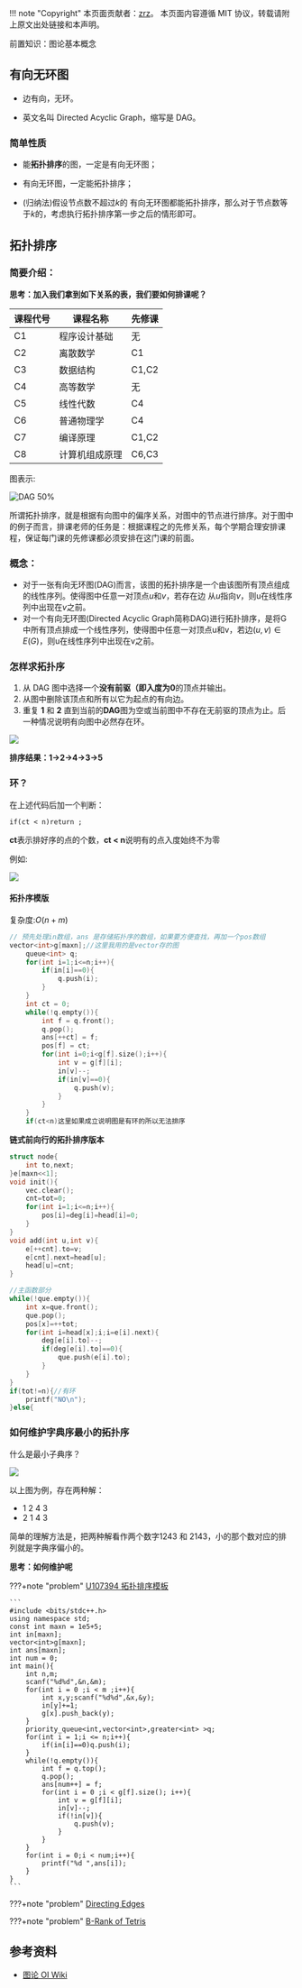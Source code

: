 !!! note "Copyright"
    本页面贡献者：[zrz](https://github.com/BehindShadow)。
    本页面内容遵循 MIT 协议，转载请附上原文出处链接和本声明。


前置知识：图论基本概念
## 有向无环图

- 边有向，无环。

- 英文名叫 Directed Acyclic Graph，缩写是 DAG。

### 简单性质

- 能**拓扑排序**的图，一定是有向无环图；

- 有向无环图，一定能拓扑排序；

- (归纳法)假设节点数不超过$k$的 有向无环图都能拓扑排序，那么对于节点数等于$k$的，考虑执行拓扑排序第一步之后的情形即可。

## 拓扑排序

### 简要介绍：

**思考：加入我们拿到如下关系的表，我们要如何排课呢？**


课程代号|课程名称|先修课
---|---|---
C1|程序设计基础|无
C2|离散数学|C1
C3|数据结构|C1,C2
C4|高等数学|无
C5|线性代数|C4
C6|普通物理学|C4
C7|编译原理|C1,C2
C8|计算机组成原理|C6,C3

图表示:

![DAG 50%](./img/DAG.jpg)

所谓拓扑排序，就是根据有向图中的偏序关系，对图中的节点进行排序。对于图中的例子而言，排课老师的任务是：根据课程之的先修关系，每个学期合理安排课程，保证每门课的先修课都必须安排在这门课的前面。

### 概念：
- 对于一张有向无环图(DAG)而言，该图的拓扑排序是一个由该图所有顶点组成的线性序列。使得图中任意一对顶点$u$和$v$，若存在边 从$u$指向$v$，则u在线性序列中出现在$v$之前。
- 对一个有向无环图(Directed Acyclic Graph简称DAG)进行拓扑排序，是将G中所有顶点排成一个线性序列，使得图中任意一对顶点u和v，若边$(u,v) \in E(G)$，则u在线性序列中出现在v之前。

###  怎样求拓扑序

1. 从 DAG 图中选择一个**没有前驱（即入度为0**的顶点并输出。
2. 从图中删除该顶点和所有以它为起点的有向边。
3. 重复 **1** 和 **2** 直到当前的**DAG**图为空或当前图中不存在无前驱的顶点为止。后一种情况说明有向图中必然存在环。

![](./img/TopSort1.png)

**排序结果：1->2->4->3->5**

### 环？

在上述代码后加一个判断：

```
if(ct < n)return ;
```
**ct**表示排好序的点的个数，**ct < n**说明有的点入度始终不为零

例如:

![](./img/TopSort2.png)

#### 拓扑序模版

复杂度:$O(n+m)$

```cpp
// 预先处理in数组，ans 是存储拓扑序的数组，如果要方便查找，再加一个pos数组
vector<int>g[maxn];//这里我用的是vector存的图
	queue<int> q;
	for(int i=1;i<=n;i++){
		if(in[i]==0){
			q.push(i);
		}
	}
	int ct = 0;
	while(!q.empty()){
		int f = q.front();
		q.pop();
		ans[++ct] = f;
		pos[f] = ct;
		for(int i=0;i<g[f].size();i++){
			int v = g[f][i];
			in[v]--;
			if(in[v]==0){
				q.push(v);
			}
		}
	}
	if(ct<n)这里如果成立说明图是有环的所以无法排序
```

**链式前向行的拓扑排序版本**
```c++
struct node{
    int to,next;
}e[maxn<<1];
void init(){
    vec.clear();
    cnt=tot=0;
    for(int i=1;i<=n;i++){
        pos[i]=deg[i]=head[i]=0;
    }
}
void add(int u,int v){
    e[++cnt].to=v;
    e[cnt].next=head[u];
    head[u]=cnt;
}

//主函数部分
while(!que.empty()){    
    int x=que.front();
    que.pop();
    pos[x]=++tot;
    for(int i=head[x];i;i=e[i].next){
        deg[e[i].to]--;
        if(deg[e[i].to]==0){
            que.push(e[i].to);
        }
    }
}
if(tot!=n){//有环
    printf("NO\n");
}else{

```


### 如何维护字典序最小的拓扑序

什么是最小子典序？

![](./img/TopSort3.jpg)

以上图为例，存在两种解：

- 1 2 4 3
- 2 1 4 3

简单的理解方法是，把两种解看作两个数字1243 和 2143，小的那个数对应的排列就是字典序偏小的。

**思考：如何维护呢**


???+note "problem"
	[U107394 拓扑排序模板](https://www.luogu.com.cn/problem/U107394)

	```
	#include <bits/stdc++.h>
	using namespace std;
	const int maxn = 1e5+5;
	int in[maxn];
	vector<int>g[maxn];
	int ans[maxn];
	int num = 0;
	int main(){
		int n,m;
		scanf("%d%d",&n,&m);
		for(int i = 0 ;i < m ;i++){
			int x,y;scanf("%d%d",&x,&y);
			in[y]+=1;
			g[x].push_back(y);
		}
		priority_queue<int,vector<int>,greater<int> >q;
		for(int i = 1;i <= n;i++){
			if(in[i]==0)q.push(i);
		}
		while(!q.empty()){
			int f = q.top();
			q.pop();
			ans[num++] = f;
			for(int i = 0 ;i < g[f].size(); i++){
				int v = g[f][i];
				in[v]--;
				if(!in[v]){
					q.push(v);
				}
			}
		}
		for(int i = 0;i < num;i++){
			printf("%d ",ans[i]);
		}
	}
	```

???+note "problem"
	[Directing Edges](https://vjudge.net/problem/CodeForces-1385E)

???+note "problem"
	[B-Rank of Tetris](https://vjudge.net/contest/399479#problem/B)
	
## 参考资料
- [图论 OI Wiki](https://oi-wiki.org/graph/mst/)